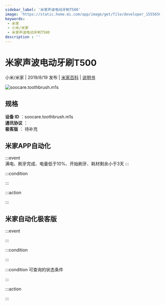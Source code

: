 ```yaml
---
sidebar_label: '米家声波电动牙刷T500'
image: 'https://static.home.mi.com/app/image/get/file/developer_1555650507d0vg0u4i.png'
keywords: 
 - 米家
 - 小米/米家
 - 米家声波电动牙刷T500
description : ''
---
```

# 米家声波电动牙刷T500

小米/米家 | 2019/8/19 发布 | [米家百科](https://home.mi.com/webapp/content/baike/product/index.html?model=soocare.toothbrush.m1s) | [说明书](https://home.mi.com/views/introduction.html?model=soocare.toothbrush.m1s&region=cn)

![soocare.toothbrush.m1s](https://static.home.mi.com/app/image/get/file/developer_1555650507d0vg0u4i.png)

## 规格  
> 
**设备 ID** ：soocare.toothbrush.m1s  
**通讯协议** ：  
**极客版**  ： 待补充 


## 米家APP自动化  

:::event  
满电、刷牙完成、电量低于10%、开始刷牙、耗材剩余小于3天
:::

:::condition  

:::

:::action   

:::

## 米家自动化极客版  

:::event  

:::

:::condition  

:::

:::condition 可查询的状态条件  

:::

:::action  

:::

        
